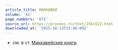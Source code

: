 ```yaml
---
article_title: МАККАВЕИ
volume: '42'
page_numbers: '672'
source_url: https://pravenc.ru/text/2561522.html
downloaded_at: '2025-10-13T15:46:09Z'
---
```


- см. в ст. [Маккавейские книги](<https://pravenc.ru/text/Маккавейские книги.html>).
